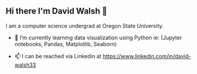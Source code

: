 ## Hi there I'm David Walsh 👋
I am a computer science undergrad at Oregon State University.

- 🌱 I’m currently learning data visualization using Python ie: (Jupyter notebooks, Pandas, Matplotlib, Seaborn)

- 📫 I can be reached via Linkedin at https://www.linkedin.com/in/david-walsh33
<!--
**D-Walsh33/D-Walsh33** is a ✨ _special_ ✨ repository because its `README.md` (this file) appears on your GitHub profile.

Here are some ideas to get you started:

- 🔭 I’m currently working on ...
- 🌱 I’m currently learning ...
- 👯 I’m looking to collaborate on ...
- 🤔 I’m looking for help with ...
- 💬 Ask me about ...
- 📫 How to reach me: ...
- 😄 Pronouns: ...
- ⚡ Fun fact: ...
-->
